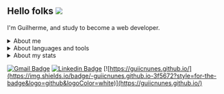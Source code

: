 ## Hello folks <img src="https://media.giphy.com/media/hvRJCLFzcasrR4ia7z/giphy.gif" width="25px"></a>

I'm Guilherme, and study to become a web developer.
<!-- <img align='right' src='./images/octa1.png' width='300'> -->

<details>
<summary>About me</summary>
  <li>Florianópolis, SC - :brazil:</li>
  <li>:birthday: 1992 :birthday:</li>
  <li>:man_student: Archival Science by <a href="https://ufsc.br/">UFSC</a> :man_student:</li>
  <li>:man_student: Systems Development Technician by <a href="https://www.ifsc.edu.br">IFSC</a> :man_student:</li>
  <li>Actually, I study at <a href="https://www.betrybe.com/">Trybe</a> <img src="./images/trybe_logo.jpeg" width="18"></li>
  <li>:hearts: :video_game: :jigsaw: :game_die: :robot: :book: :dog2: :cat2: :hearts:</li>
</details>

<details>
<summary>About languages and tools</summary>

### I’m currently learning:

  ![Express](https://img.shields.io/badge/Express-009f38?style=for-the-badge&logo=express&logoColor=dafff1)
  ![Node](https://img.shields.io/badge/NodeJS-68a063?style=for-the-badge&logo=node.js&logoColor=white)
  ![MongoDB](https://img.shields.io/badge/MongoDB-4eb33d?style=for-the-badge&logo=mongodb&logoColor=e8e7d5)
  ![Spring](https://img.shields.io/badge/Spring-6DB33F?style=for-the-badge&logo=spring&logoColor=white)
  ![Docker](https://img.shields.io/badge/Docker-394d54?style=for-the-badge&logo=docker&logoColor=0db6ed)
  ![AWS](https://img.shields.io/badge/AWS-fe9900?style=for-the-badge&logo=amazonaws&logoColor=232F3E)

### I usually use:

  ![Ubuntu](https://img.shields.io/badge/Ubuntu-E95420?style=for-the-badge&logo=ubuntu&logoColor=white)
  ![Shell](https://img.shields.io/badge/-Shell-blasck?style=for-the-badge&logo=Shell&color=orange)
  ![Git](https://img.shields.io/badge/Git-F05032?style=for-the-badge&logo=git&logoColor=white)
  ![VSCode](https://img.shields.io/badge/Visual_Studio_Code-0078D4?style=for-the-badge&logo=visual%20studio%20code&logoColor=white)

### I did study this:

  ![Java](https://img.shields.io/badge/Java-ED8B00?style=for-the-badge&logo=java&logoColor=white)
  ![PHP](https://img.shields.io/badge/PHP-777BB4?style=for-the-badge&logo=php&logoColor=white)
  ![MySQL](https://img.shields.io/badge/MySQL-00000F?style=for-the-badge&logo=mysql&logoColor=white)
  ![Arduino](https://img.shields.io/badge/arduino-2CA5E0?style=for-the-badge&logo=arduino&logoColor=white&color=lightgrey)
  ![React](https://img.shields.io/badge/React-20232A?style=for-the-badge&logo=react&logoColor=61DAFB)
  ![Redux](https://img.shields.io/badge/Redux-20232A?style=for-the-badge&logo=redux&logoColor=61DAFB)
  ![Jest](https://img.shields.io/badge/Jest-C21325?style=for-the-badge&logo=jest&logoColor=white)
  ![JavaScrit](https://img.shields.io/badge/JavaScript-323330?style=for-the-badge&logo=javascript&logoColor=F7DF1E)
  ![Html](https://img.shields.io/badge/HTML-239120?style=for-the-badge&logo=html5&logoColor=white)
  ![CSS](https://img.shields.io/badge/CSS-239120?&style=for-the-badge&logo=css3&logoColor=white)

</details>

<details>
<summary>About my stats</summary>

### Git Stats

  <img align="center" src="https://github-readme-stats.vercel.app/api?username=guiicnunes&show_icons=true&hide=issues&icon_color=000000&hide_border=true&title_color=5391FE&text_color=555" target="_blank" alt="Git Stats">
  <br />
  <!-- ![Git Stats](https://github-readme-stats.vercel.app/api?username=guiicnunes&show_icons=true&hide=issues&icon_color=000000&hide_border=true&title_color=5391FE&text_color=555) -->

  <img align="center" src="https://github-readme-stats.vercel.app/api/top-langs/?username=guiicnunes&hide=html,&hide_border=true&title_color=5391FE&text_color=555" alt="Top Languages">

  <!-- ![Top Languages](https://github-readme-stats.vercel.app/api/top-langs/?username=guiicnunes&hide=html,&hide_border=true&title_color=5391FE&text_color=555) -->

  ![Visitor Badge](https://visitor-badge.laobi.icu/badge?page_id=guiicnunes.guiicnunes)
  <a href="https://github.com/guiicnunes/guiicnunes" target="_blank"><img alt="GitHub hits" src="https://img.shields.io/github/last-commit/guiicnunes/guiicnunes?label=last%20commit&?style=flat"></a>

</details>

<!-- 
## Contact -->

  [![Gmail Badge](https://img.shields.io/badge/-guiicnunes@gmail.com-c14438?style=for-the-badge&logo=Gmail&logoColor=white&link=mailto:guiicnunes@gmail.com)](mailto:guiicnunes@gmail.com)
  [![Linkedin Badge](https://img.shields.io/badge/-guiicnunes-blue?style=for-the-badge&logo=Linkedin&logoColor=white)](https://www.linkedin.com/in/guiicnunes/)
  [![https://guiicnunes.github.io/](https://img.shields.io/badge/-guiicnunes.github.io-3f5672?style=for-the-badge&logo=github&logoColor=white)](https://guiicnunes.github.io/)  
<!-- [![Discord](https://img.shields.io/badge/Discord-7289DA?style=for-the-badge&logo=discord&logoColor=white)](https://discordapp.com/users/GuiiCNunes#5160) -->

<!--
**GuiiCNunes/guiicnunes** is a ✨ _special_ ✨ repository because its `README.md` (this file) appears on your GitHub profile.

Here are some ideas to get you started:

- 🔭 I’m currently working on ...
- 🌱 I’m currently learning ...
- 👯 I’m looking to collaborate on ...
- 🤔 I’m looking for help with ...
- 💬 Ask me about ...
- 📫 How to reach me: ...
- 😄 Pronouns: ...
- ⚡ Fun fact: ...
-->
